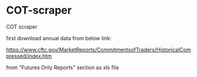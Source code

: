 # COT-scraper
COT scraper

first download annual data from below link:  


https://www.cftc.gov/MarketReports/CommitmentsofTraders/HistoricalCompressed/index.htm

from "Futures Only Reports" section as xls file


